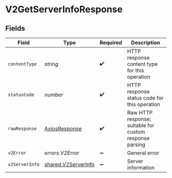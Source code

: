 # V2GetServerInfoResponse


## Fields

| Field                                                             | Type                                                              | Required                                                          | Description                                                       |
| ----------------------------------------------------------------- | ----------------------------------------------------------------- | ----------------------------------------------------------------- | ----------------------------------------------------------------- |
| `contentType`                                                     | *string*                                                          | :heavy_check_mark:                                                | HTTP response content type for this operation                     |
| `statusCode`                                                      | *number*                                                          | :heavy_check_mark:                                                | HTTP response status code for this operation                      |
| `rawResponse`                                                     | [AxiosResponse](https://axios-http.com/docs/res_schema)           | :heavy_check_mark:                                                | Raw HTTP response; suitable for custom response parsing           |
| `v2Error`                                                         | *errors.V2Error*                                                  | :heavy_minus_sign:                                                | General error                                                     |
| `v2ServerInfo`                                                    | [shared.V2ServerInfo](../../../sdk/models/shared/v2serverinfo.md) | :heavy_minus_sign:                                                | Server information                                                |